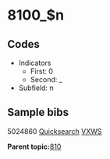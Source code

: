 # 8100\_$n

## Codes

-   Indicators
    -   First: 0
    -   Second: \_
-   Subfield: n

## Sample bibs

5024860 [Quicksearch](https://search.library.yale.edu/catalog/5024860) [VXWS](http://prodorbis.library.yale.edu:7014/vxws/GetHoldingsService?bibId=5024860)

**Parent topic:**[810](../../tags/810/810.md)

